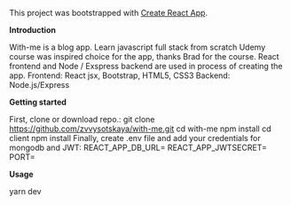 This project was bootstrapped with [Create React App](https://github.com/facebook/create-react-app).

**Introduction**

With-me is a blog app. Learn javascript full stack from scratch Udemy course was inspired choice for the app, thanks Brad for the course. React frontend and Node / Exspress backend are used in process of creating the app.
Frontend: React jsx, Bootstrap, HTML5, CSS3
Backend: Node.js/Express

**Getting started**

First, clone or download repo.: 
git clone https://github.com/zvvysotskaya/with-me.git
cd with-me 
npm install
cd client 
npm install
Finally, create .env file and add your credentials for mongodb and JWT:
REACT_APP_DB_URL=
REACT_APP_JWTSECRET=
PORT=

**Usage**

yarn dev
